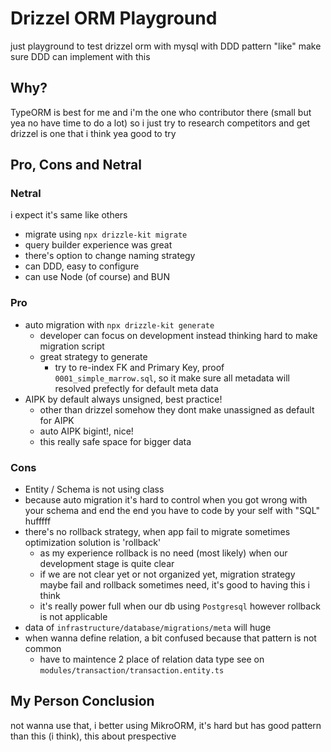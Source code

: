 # Drizzel ORM Playground

just playground to test drizzel orm with mysql with DDD pattern "like" make sure DDD can implement with this

## Why?

TypeORM is best for me and i'm the one who contributor there (small but yea no have time to do a lot) 
so i just try to research competitors and get drizzel is one that i think yea good to try


## Pro, Cons and Netral

### Netral

i expect it's same like others

- migrate using `npx drizzle-kit migrate`
- query builder experience was great
- there's option to change naming strategy
- can DDD, easy to configure
- can use Node (of course) and BUN

### Pro

- auto migration with `npx drizzle-kit generate`
    - developer can focus on development instead thinking hard to make migration script
    - great strategy to generate
        - try to re-index FK and Primary Key, proof `0001_simple_marrow.sql`, so it make sure all metadata will resolved prefectly for default meta data
- AIPK by default always unsigned, best practice!
    - other than drizzel somehow they dont make unassigned as default for AIPK
    - auto AIPK bigint!, nice!
    - this really safe space for bigger data

### Cons

- Entity / Schema is not using class
- because auto migration it's hard to control when you got wrong with your schema and end the end you have to code by your self with "SQL" hufffff
- there's no rollback strategy, when app fail to migrate sometimes optimization solution is 'rollback'
    - as my experience rollback is no need (most likely) when our development stage is quite clear
    - if we are not clear yet or not organized yet, migration strategy maybe fail and rollback sometimes need, it's good to having this i think
    - it's really power full when our db using `Postgresql` however rollback is not applicable
- data of `infrastructure/database/migrations/meta` will huge
- when wanna define relation, a bit confused because that pattern is not common
    - have to maintence 2 place of relation data type see on `modules/transaction/transaction.entity.ts`


## My Person Conclusion

not wanna use that, i better using MikroORM, it's hard but has good pattern than this (i think), this about prespective